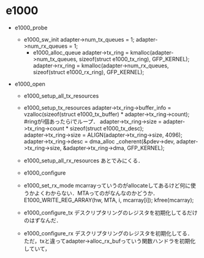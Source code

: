 # e1000

 - e1000_probe
	- e1000_sw_init
	 adapter->num_tx_queues = 1;
	 adapter->num_rx_queues = 1;
		- e1000_alloc_queue
		 adapter->tx_ring = kmalloc(adapter->num_tx_queues, sizeof(struct e1000_tx_ring), GFP_KERNEL);
		 adapter->rx_ring = kmalloc(adapter->num_rx_queues, sizeof(struct e1000_rx_ring), GFP_KERNEL);

 - e1000_open
	- e1000_setup_all_tx_resources
	 - e1000_setup_tx_resources
		adapter->tx_ring->buffer_info = vzalloc(sizeof(struct e1000_tx_buffer) * adapter->tx_ring->count);	#ringがi個あったらiでループ．
		adapter->tx_ring->size = adapter->tx_ring->count * sizeof(struct e1000_tx_desc);	
		adapter->tx_ring->size = ALIGN(adapter->tx_ring->size, 4096);	
		adapter->tx_ring->desc = dma_alloc _coherent(&pdev->dev, adapter->tx_ring->size, &adapter->tx_ring->dma, GFP_KERNEL);

	- e1000_setup_all_rx_resources
	あとでみにくる．

	- e1000_configure
	 - e1000_set_rx_mode 
		mcarrayっていうのがallocateしてあるけど何に使うかよくわからない．MTAってのがなんなのかどうか．
		E1000_WRITE_REG_ARRAY(hw, MTA, i, mcarray[i]);
		kfree(mcarray);
	 - e1000_configure_tx
	  デスクリプタリングのレジスタを初期化してるだけのはずなんだ．

	 - e1000_configure_rx
	  デスクリプタリングのレジスタを初期化してる．
		ただ，txと違ってadapter->alloc_rx_bufっていう関数ハンドラを初期化していて，
		
		
